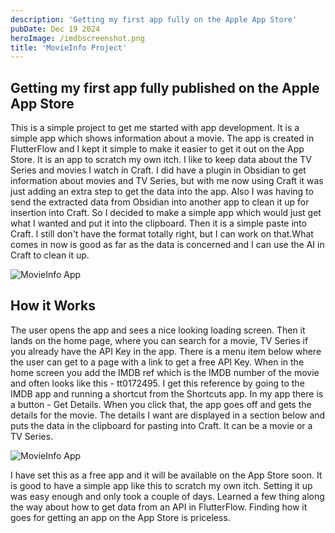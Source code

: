 ```yaml
---
description: 'Getting my first app fully on the Apple App Store'
pubDate: Dec 19 2024
heroImage: /imdbscreenshot.png
title: 'MovieInfo Project'
---
```


## Getting my first app fully published on the Apple App Store

This is a simple project to get me started with app development. It is a simple app which shows information about a movie. The app is created in FlutterFlow and I kept it simple to make it easier to get it out on the App Store. It is an app to scratch my own itch. I like to keep data about the TV Series and movies I watch in Craft. I did have a plugin in Obsidian to get information about movies and TV Series, but with me now using Craft it was just adding an extra step to get the data into the app. Also I was having to send the extracted data from Obsidian into another app to clean it up for insertion into Craft. So I decided to make a simple app which would just get what I wanted and put it into the clipboard. Then it is a simple paste into Craft. I still don't have the format totally right, but I can work on that.What comes in now is good as far as the data is concerned and I can use the AI in Craft to clean it up.

![MovieInfo App](/movieData.jpeg)

## How it Works

The user opens the app and sees a nice looking loading screen. Then it lands on the home page, where you can search for a movie, TV Series if you already have the API Key in the app. There is a menu item below where the user can get to a page with a link to get a free API Key. When in the home screen you add the IMDB ref which is the IMDB number of the movie and often looks like this - tt0172495. I get this reference by going to the IMDB app and running a shortcut from the Shortcuts app. 
In my app there is a button - Get Details. When you click that, the app goes off and gets the details for the movie. The details I want are displayed in a section below and puts the data in the clipboard for pasting into Craft. It can be a movie or a TV Series. 

![MovieInfo App](/getkey.jpeg)

I have set this as a free app and it will be available on the App Store soon. It is good to have a simple app like this to scratch my own itch. Setting it up was easy enough and only took a couple of days. Learned a few thing along the way about how to get data from an API in FlutterFlow. Finding how it goes for getting an app on the App Store is priceless. 
